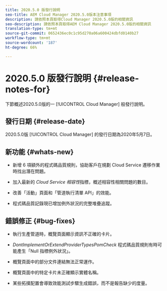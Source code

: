 ```yaml
---
title: 2020.5.0 版發行說明
seo-title: AEM Cloud Manager 2020.5.0版本注意事項
description: 請依照本頁取得Cloud Manager 2020.5.0版的相關資訊
seo-description: 請依照本頁取得AEM Cloud Manager 2020.5.0版的相關資訊
translation-type: tm+mt
source-git-commit: 0652436ec0c1c95d270a06a600424dbfd0140b27
workflow-type: tm+mt
source-wordcount: '187'
ht-degree: 66%

---
```


# 2020.5.0 版發行說明 {#release-notes-for}

下節概述2020.5.0版的一 [!UICONTROL Cloud Manager] 般發行說明。

## 發行日期 {#release-date}

2020.5.0版 [!UICONTROL Cloud Manager] 的發行日期為2020年5月7日。

## 新功能 {#whats-new}

* 新增 6 項額外的程式碼品質規則，協助客戶在規劃 Cloud Service 遷移作業時找出潛在問題。

* 加入最新的 *Cloud Service 相容性*&#x200B;指標，概述相容性相關問題的數目。

* 改善「活動」頁面和「管道執行清單 API」的效能。

* 程式碼品質記錄現已增加例外狀況的完整堆疊追蹤。

## 錯誤修正 {#bug-fixes}

* 執行生產管道時，概覽頁面顯示資訊不正確的卡片。

* *DontImplementOrExtendProviderTypesPomCheck* 程式碼品質規則有時可能產生「Null 指標例外狀況」。

* 概覽頁面中的部分文件連結無法正常運作。

* 概覽頁面中的特定卡片未正確顯示實體名稱。

* 某些拓撲配置會導致效能測試步驟生成錯誤，而不是報告缺少的度量。

